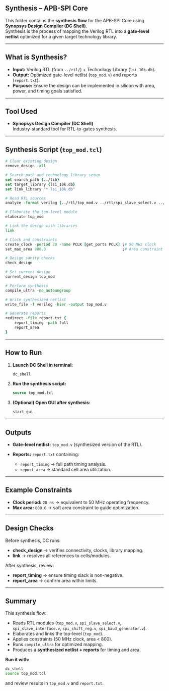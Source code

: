 ##  Synthesis – APB-SPI Core

This folder contains the **synthesis flow** for the APB-SPI Core using **Synopsys Design Compiler (DC Shell)**.  
Synthesis is the process of mapping the Verilog RTL into a **gate-level netlist** optimized for a given target technology library.

---

##  What is Synthesis?

- **Input:** Verilog RTL (from `../rtl/`) + Technology Library (`lsi_10k.db`).  
- **Output:** Optimized gate-level netlist (`top_mod.v`) and reports (`report.txt`).  
- **Purpose:** Ensure the design can be implemented in silicon with area, power, and timing goals satisfied.

---

##  Tool Used

- **Synopsys Design Compiler (DC Shell)**  
Industry-standard tool for RTL-to-gates synthesis.

---

##  Synthesis Script (`top_mod.tcl`)

```tcl
# Clear existing design
remove_design -all

# Search path and technology library setup
set search_path {../lib}
set target_library {lsi_10k.db}
set link_library "* lsi_10k.db"

# Read RTL sources
analyze -format verilog {../rtl/top_mod.v ../rtl/spi_slave_select.v ../rtl/spi_slave_interface.v ../rtl/spi_shift_reg.v ../rtl/spi_baud_generator.v}

# Elaborate the top-level module
elaborate top_mod

# Link the design with libraries
link 

# Clock and constraints
create_clock -period 20 -name PCLK [get_ports PCLK] ;# 50 MHz clock
set_max_area 800.0                                  ;# Area constraint

# Design sanity checks
check_design

# Set current design
current_design top_mod

# Perform synthesis
compile_ultra -no_autoungroup

# Write synthesized netlist
write_file -f verilog -hier -output top_mod.v

# Generate reports
redirect -file report.txt {
	report_timing -path full
	report_area
}
````

---

##  How to Run

1. **Launch DC Shell in terminal:**

   ```bash
   dc_shell
   ```

2. **Run the synthesis script:**

   ```tcl
   source top_mod.tcl
   ```

3. **(Optional) Open GUI after synthesis:**

   ```tcl
   start_gui
   ```

---

##  Outputs

* **Gate-level netlist:**
  `top_mod.v` (synthesized version of the RTL).

* **Reports:**
  `report.txt` containing:

  * `report_timing` → full path timing analysis.
  * `report_area` → standard cell area utilization.

---

##  Example Constraints

* **Clock period:** `20 ns` → equivalent to 50 MHz operating frequency.
* **Max area:** `800.0` → soft area constraint to guide optimization.

---

##  Design Checks

Before synthesis, DC runs:

* **check_design** → verifies connectivity, clocks, library mapping.
* **link** → resolves all references to cells/modules.

After synthesis, review:

* **report_timing** → ensure timing slack is non-negative.
* **report_area** → confirm area within limits.

---

##  Summary

This synthesis flow:

* Reads RTL modules (`top_mod.v`, `spi_slave_select.v`, `spi_slave_interface.v`, `spi_shift_reg.v`, `spi_baud_generator.v`).
* Elaborates and links the top-level (`top_mod`).
* Applies constraints (50 MHz clock, area < 800).
* Runs `compile_ultra` for optimized mapping.
* Produces a **synthesized netlist + reports** for timing and area.

**Run it with:**

```bash
dc_shell
source top_mod.tcl
```

and review results in `top_mod.v` and `report.txt`.


